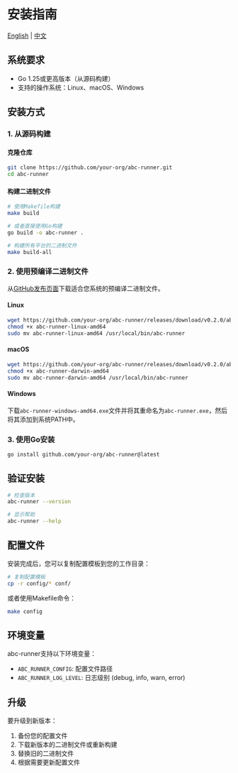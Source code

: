 # 安装指南

[English](../en/getting-started/installation.md) | [中文](installation.md)

## 系统要求

- Go 1.25或更高版本（从源码构建）
- 支持的操作系统：Linux、macOS、Windows

## 安装方式

### 1. 从源码构建

#### 克隆仓库

```bash
git clone https://github.com/your-org/abc-runner.git
cd abc-runner
```

#### 构建二进制文件

```bash
# 使用Makefile构建
make build

# 或者直接使用Go构建
go build -o abc-runner .

# 构建所有平台的二进制文件
make build-all
```

### 2. 使用预编译二进制文件

从[GitHub发布页面](https://github.com/your-org/abc-runner/releases)下载适合您系统的预编译二进制文件。

#### Linux

```bash
wget https://github.com/your-org/abc-runner/releases/download/v0.2.0/abc-runner-linux-amd64
chmod +x abc-runner-linux-amd64
sudo mv abc-runner-linux-amd64 /usr/local/bin/abc-runner
```

#### macOS

```bash
wget https://github.com/your-org/abc-runner/releases/download/v0.2.0/abc-runner-darwin-amd64
chmod +x abc-runner-darwin-amd64
sudo mv abc-runner-darwin-amd64 /usr/local/bin/abc-runner
```

#### Windows

下载`abc-runner-windows-amd64.exe`文件并将其重命名为`abc-runner.exe`，然后将其添加到系统PATH中。

### 3. 使用Go安装

```bash
go install github.com/your-org/abc-runner@latest
```

## 验证安装

```bash
# 检查版本
abc-runner --version

# 显示帮助
abc-runner --help
```

## 配置文件

安装完成后，您可以复制配置模板到您的工作目录：

```bash
# 复制配置模板
cp -r config/* conf/
```

或者使用Makefile命令：

```bash
make config
```

## 环境变量

abc-runner支持以下环境变量：

- `ABC_RUNNER_CONFIG`: 配置文件路径
- `ABC_RUNNER_LOG_LEVEL`: 日志级别 (debug, info, warn, error)

## 升级

要升级到新版本：

1. 备份您的配置文件
2. 下载新版本的二进制文件或重新构建
3. 替换旧的二进制文件
4. 根据需要更新配置文件